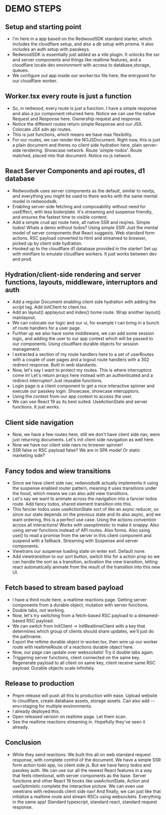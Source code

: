 # DEMO STEPS

## Setup and starting point

- I'm here in a app based on the RedwoodSDK standard starter, which includes the cloudflare setup, and also a db setup with prisma. It also includes an auth setup with passkeys.
- RedwoodSDK is essentially just added as a vite plugin. It unlocks the ssr and server components and things like realtime features, and a cloudflare locale dev environment with access to database,storage, queues.
- We configure out app inside our worker.tsx file here, the entrypoint for our cloudflare worker.

## Worker.tsx every route is just a function

- So, in redwood, every route is just a function. I have a simple response and also a jsx component returned here. Notice we can use the native Request and Response here. Ownership request and response.
- Notice the different routes return simple Response and our JSX. Colocate JSX adn api routes.
- This is just functions, which means we have max flexibility.
- For our routes, we can render the NOJSDocument. Right now, this is just a plain document and theres no client side hydration here, plain server-side rendering. Showcase network. Route 'simple-todos'. Route matched, placed into that document. Notice no js network.

## React Server Components and api routes, d1 database

- Redwoodsdk uses server components as the default, similar to nextjs, and everything you might be used to there works with the same mental model in redwoodsdk.
- Enabling server-side fetching and composability without need for useEffect, with less boilerplate. It's streaming and suspense friendly, and ensures the fastest time to visible content.
- Add a simple crud api route here, all native SSR and req/res. Simple todos! Whats a demo without todos? Using simple SSR! Just the mental model of server components that React suggests. Web standard form actions. RSC payload converted to html and streamed to browser, picked up by client side hydration.
- Hooked up to the cloudflare d1 database provided in the starter! Set up with miniflare to emulate cloudflare workers. It just works between dev and prod.

## Hydration/client-side rendering and server functions, layouts, middleware, interruptors and auth

- Add a regular Document enabling client side hydration with adding the script tag. Add initClient to client.tsx.
- Add an layout() applayout and index() home route. Wrap another layout() mainlayout.
- We can colocate our logic and our ui, for example I can bring in a bunch of route handlers for a user page.
- Further up we also have some middleware, we can add some session logic, and adding the user to our app context which will be passed to our components. Using cloudflare durable objects for session management.
- I extracted a section of my route handlers here to a set of userRoutes with a couple of user pages and a logout route handlers with a 302 redirect response. Built in web standards.
- Now, let's say I want to protect my routes. This is where interruptors come in! Let's return arrays here instead with an authenticated and a redirect interruptor! Just reusable functions.
- Login page is a client component to get a nice interactive spinner and execute our passkey login. Showcase, showcase interupptors.
- Using the context from our app context to access the user.
- We can use React 19 as its best suited. UseActionState and server functions. It just works.

## Client side navigation

- Now, we have a few routes here, still we don't have client side nav, were just returning documents. Let's init client side navigation as well here.
- Now we have our client side navs no browser spinner!
- SSR false or RSC payload false? We are in SPA mode! Or static marketing side?

## Fancy todos and wiew transitions

- Since we have client side nav, redwoodsdk actually implements it using the suspense enabled router pattern, meaning it uses transitions under the hood, which means we can also add view transitions.
- Let's say we want to animate across the navigation into a fancier todos route. Add fancy todos, shared element transition into this.
- This fancier todos uses useActionState sort of like an async reducer, so since our state depends on the previous state and its also async, and we want ordering, this is a perfect use case. Using the actions convention across all interactions! Works with useoptimistic to make it snappy. Also using server functions instead of API routes. Also forms. Also using use() to read a promise from the server in this client component and suspend with a fallback. Streaming with Suspense and server components.
- Viewtrans our suspense loading state on enter exit. Default none.
- Add viewtransition to our sort button, switch this for a action prop so we can handle the sort as a transition, activation the view transition, letting react automatically animate from the result of the transition into this new UI.

## Fetch based to stream based payload

- I have a third route here, a realtime reactions page. Getting server components from a durable object, mutation with server functions.
- Double tabs, not working.
- Now, let's try switching from a fetch-based RSC payload to a streamed-based RSC payload.
- We can switch from InitClient -> InitRealtimeClient with a key that determines which group of clients should share updates, we'll just do the pathname.
- Export the reltime durable object in worker.tsx, then wire up our worker route with realtimeRoute of a reactions durable object here.
- Now, our page can update over websockets! Try it double tabs again.
- Triggering server functions, client connected on the same key. Regenerate payload to all client on same key, client receive same RSC payload. Durable objects scale infinitely.

## Release to production

- Pnpm release will push all this to production with ease. Upload website to cloudflare, create database assets, storage assets. Can also add --env=staging for multiple environments.
- I already deployed this.
- Open released version on realtime page. Let them scan.
- See the realtime reactions streaming in. Hopefully they've seen it already.

## Conclusion

- While they send reactions: We built this all on web standard request response, with complete control of the document. We have a simple SSR form action todo app, no client side js. But we have fancy todos and passkey auth. We can use our all the newest React features in a way that feels intentional, with server components as the base. Server functions and other React 19 hooks like useActionState, Action and useOptimistic complete the interactive picture. We can even use viewtrans with redwoods client side nav! And finally, we can just like that initialize a realtime route and stream RSCs using websockets. Everything in the same app! Standard typescript, standard react, standard request response.
